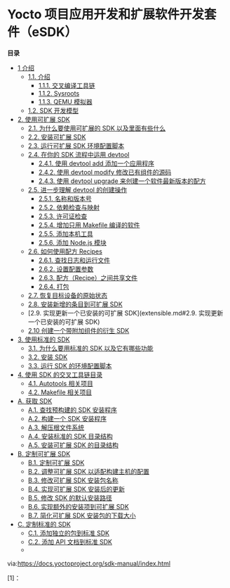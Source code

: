
Yocto 项目应用开发和扩展软件开发套件（eSDK）
=

**目录**
<!-- GFM-TOC -->
* [1 介绍](intro.md#1-介绍)
  * [1.1. 介绍](intro.md#11-介绍)
    * [1.1.1. 交叉编译工具链](intro.md#1111-交叉编译工具链)
    * [1.1.2. Sysroots](intro.md#1112-sysroot)
    * [1.1.3. QEMU 模拟器](intro.md#1113-QEMU-模拟器)
  * [1.2. SDK 开发模型](intro.md#12-SDK-开发模型)
* [2. 使用可扩展 SDK](extensible.md#2-使用可扩展-SDK)
  * [2.1. 为什么要使用可扩展的 SDK 以及里面有些什么](extensible.md#21-为什么要使用可扩展的-SDK-以及里面有些什么)
  * [2.2. 安装可扩展 SDK](extensible.md#22-安装可扩展-SDK)
  * [2.3. 运行可扩展 SDK 环境配置脚本](extensible.md#23-运行可扩展-sdk-环境配置脚本)
  * [2.4.  在你的 SDK 流程中运用 devtool](extensible.md#24-在你的-sdk-流程中运用-devtool)
    * [2.4.1. 使用 devtool add 添加一个应用程序](extensible.md#241-使用-devtool-add-添加一个应用程序)
    * [2.4.2. 使用 devtool modify 修改已有组件的源码](extensible.md#242-使用-devtool-modify-修改已有组件的源码)
    * [2.4.3. 使用 devtool upgrade 来创建一个软件最新版本的配方](extensible.md#243-使用-devtool-upgrade-来创建一个软件最新版本的配方)
  * [2.5. 进一步理解 devtool 的创建操作](extensible.md#25-进一步理解-devtool-的创建操作)
    * [2.5.1. 名称和版本号](extensible.md#251-名称和版本号)
    * [2.5.2. 依赖检查与映射](extensible.md#252-依赖检查与映射)
    * [2.5.3. 许可证检查](extensible.md#253-许可证检查)
    * [2.5.4. 增加只用 Makefile 编译的软件](extensible.md#254-增加只用-Makefile-编译的软件)
    * [2.5.5. 添加本机工具](extensible.md#255-添加本机工具)
    * [2.5.6. 添加 Node.js 模块](extensible.md#256-添加-Nodejs-模块)
  * [2.6. 如何使用配方 Recipes](extensible.md#26-如何使用配方-Recipes)
    * [2.6.1. 查找日志和运行文件](extensible.md#261-查找日志和运行文件)
    * [2.6.2. 设置配置参数](extensible.md#262-设置配置参数)
    * [2.6.3. 配方（Recipe）之间共享文件](extensible.md#263-配方-Recipe-之间共享文件)
    * [2.6.4. 打包](extensible.md#264-打包)
  * [2.7. 恢复目标设备的原始状态](extensible.md#27-恢复目标设备的原始状态)
  * [2.8. 安装新增的条目到可扩展 SDK](extensible.md#28-安装新增的条目到可扩展-SDK)
  * [2.9. 实现更新一个已安装的可扩展 SDK](extensible.md#2.9. 实现更新一个已安装的可扩展 SDK)
  * [2.10 创建一个带附加组件的衍生 SDK](extensible.md#210-创建一个带附加组件的衍生-SDK)
* [3. 使用标准的 SDK](#)
  * [3.1. 为什么要用标准的 SDK 以及它有哪些功能](#)
  * [3.2. 安装 SDK](#)
  * [3.3. 运行 SDK 的环境配置脚本](#)
* [4. 使用 SDK 的交叉工具链目录](#)
  * [4.1. Autotools 相关项目](#)
  * [4.2. Makefile 相关项目](#)
* [A. 获取 SDK](#)
  * [A.1. 查找预构建的 SDK 安装程序](#)
  * [A.2. 构建一个 SDK 安装程序](##sdk-building-an-sdk-installer)
  * [A.3. 解压根文件系统](#)
  * [A.4. 安装标准的 SDK 目录结构](#)
  * [A.5. 安装可扩展 SDK 的目录结构](#)
* [B. 定制可扩展 SDK](#)
  * [B.1. 定制可扩展 SDK](#)
  * [B.2. 调整可扩展 SDK 以适配构建主机的配置](#)
  * [B.3. 修改可扩展 SDK 安装包名称](#)
  * [B.4. 实现可扩展 SDK 安装后的更新](#)
  * [B.5. 修改 SDK 的默认安装路径](#)
  * [B.6. 实现额外的安装项到可扩展 SDK](#)
  * [B.7. 简化可扩展 SDK 安装包的下载大小](#)
* [C. 定制标准的 SDK](#)
  * [C.1. 添加独立的包到标准 SDK](#)
  * [C.2. 添加 API 文档到标准 SDK](#)
  * 
via:https://docs.yoctoproject.org/sdk-manual/index.html

[1]： 
